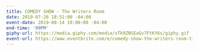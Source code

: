 ```yaml
---
title: COMEDY SHOW - The Writers Room
date: 2019-07-26 18:51:00 -04:00
event-date: 2019-08-14 19:00:00 -04:00
end-time: '09PM'
giphy-url: https://media.giphy.com/media/xTk9ZNSEaGv7FtKY6s/giphy.gif
event-url: https://www.eventbrite.com/e/comedy-show-the-writers-room-tickets-66730224899
---
```


